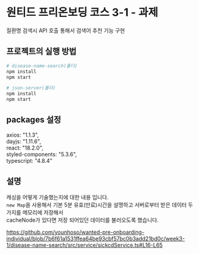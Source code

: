 # 원티드 프리온보딩 코스 3-1 - 과제
질환명 검색시 API 호출 통해서 검색어 추천 기능 구현

## 프로젝트의 실행 방법
```bash
# disease-name-search(폴더)
npm install
npm start

# json-server(폴더)
npm install
npm start
```

## packages 설정
axios: "1.1.3",\
dayjs: "1.11.6",\
react: "18.2.0",\
styled-components: "5.3.6",\
typescript: "4.8.4"

## 설명 
캐싱을 어떻게 기술했는지에 대한 내용 입니다.\
```new Map```을 사용해서 기본 5분 유효(만료)시간을 설명하고 서버로부터 받은 데이터 두 가지를 메모리에 저장해서\
cacheNode가 있다면 저장 되어있던 데이터를 불러오도록 했습니다.

https://github.com/younhoso/wanted-pre-onboarding-individual/blob/7b6f61a1531ffea64be93cbf57bc0b3add21bd0c/week3-1/disease-name-search/src/service/sickcdService.ts#L16-L65
